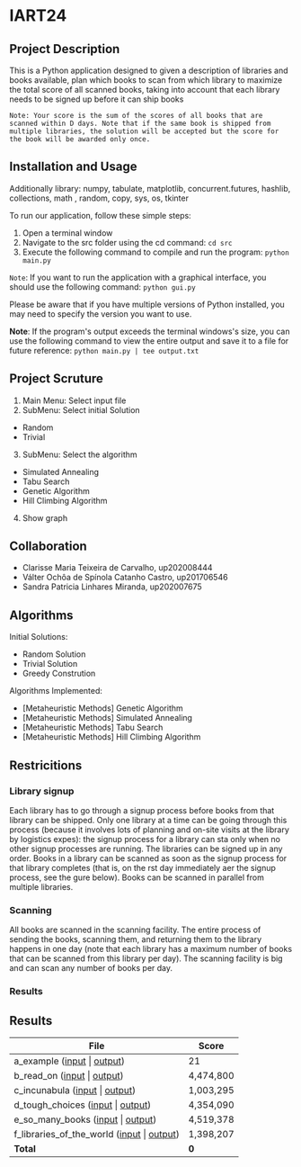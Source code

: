 # IART24

## Project Description

This is a Python application designed to given a description of libraries and books available, plan which books to scan from which library to maximize the total score of all scanned books, taking into account that each library needs to be signed up before it can ship books

`Note: Your score is the sum of the scores of all books that are scanned within D days. Note that if the same book is shipped from multiple libraries, the solution will be accepted but the score for the book will be awarded only once.`

## Installation and Usage

Additionally library: numpy, tabulate, matplotlib, concurrent.futures, hashlib, collections, math , random, copy, sys, os, tkinter

To run our application, follow these simple steps:

1. Open a terminal window
2. Navigate to the src folder using the cd command: `cd src`
3. Execute the following command to compile and run the program: `python main.py`

`Note`: If you want to run the application with a graphical interface, you should use the following command: `python gui.py`

Please be aware that if you have multiple versions of Python installed, you may need to specify the version you want to use.

**Note**: If the program's output exceeds the terminal windows's size, you can use the following command to view the entire output and save it to a file for future reference: `python main.py | tee output.txt`

## Project Scruture

1. Main Menu: Select input file 
2. SubMenu: Select initial Solution
- Random
- Trivial
3. SubMenu: Select the algorithm 
- Simulated Annealing
- Tabu Search
- Genetic Algorithm
- Hill Climbing Algorithm
4. Show graph


## Collaboration

- Clarisse Maria Teixeira de Carvalho, up202008444
- Válter Ochôa de Spínola Catanho Castro, up201706546
- Sandra Patricia Linhares Miranda, up202007675

## Algorithms

Initial Solutions:

- Random Solution
- Trivial Solution
- Greedy Constrution

Algorithms Implemented:

- [Metaheuristic Methods] Genetic Algorithm
- [Metaheuristic Methods] Simulated Annealing
- [Metaheuristic Methods] Tabu Search
- [Metaheuristic Methods] Hill Climbing Algorithm

## Restricitions

### Library signup

Each library has to go through a signup process before books from that library can be shipped. Only one library at a time can be going through this process (because it involves lots of planning and on-site visits at the library by logistics expes): the signup process for a library can sta only when no other signup processes are running. The libraries can be signed up in any order. Books in a library can be scanned as soon as the signup process for that library completes (that is, on the rst day immediately aer the signup process, see the gure below). Books can be scanned in parallel from multiple libraries.

### Scanning

All books are scanned in the scanning facility. The entire process of sending the books, scanning them, and returning them to the library happens in one day (note that each library has a maximum number of books that can be scanned from this library per day). The scanning facility is big and can scan any number of books per day.


### Results

## Results

| File  | Score |
| ------------- | ------------- |
| a_example ([input](input/a_example.txt) \| [output](output/a_example.txt)) | 21 |
| b_read_on ([input](input/b_read_on.txt) \| [output](output/b_read_on.txt)) | 4,474,800 |
| c_incunabula ([input](input/c_incunabula.txt) \| [output](output/c_incunabula.txt)) | 1,003,295 |
| d_tough_choices ([input](input/d_tough_choices.txt) \| [output](output/d_tough_choices.txt)) | 4,354,090 |
| e_so_many_books ([input](input/e_so_many_books.txt) \| [output](output/e_so_many_books.txt)) | 4,519,378 |
| f_libraries_of_the_world ([input](input/f_libraries_of_the_world.txt) \| [output](output/f_libraries_of_the_world.txt)) | 1,398,207 |
| **Total** | **0** |
